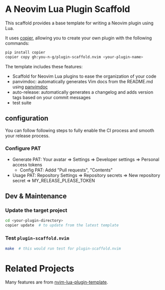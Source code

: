 # A Neovim Lua Plugin Scaffold
This scaffold provides a base template for writing a Neovim plugin using Lua.

It uses [copier](https://github.com/copier-org/copier), allowing you to create your own plugin with the following commands:

```bash
pip install copier
copier copy gh:you-n-g/plugin-scaffold.nvim <your-plugin-name>
```

The template includes these features:
- Scaffold for Neovim Lua plugins to ease the organization of your code
- panvimdoc: automatically generates Vim docs from the README.md using [panvimdoc](https://github.com/kdheepak/panvimdoc)
- auto-release: automatically generates a changelog and adds version tags based on your commit messages
- test suite

## configuration

You can follow following steps to fully enable the CI process and smooth your release process.

### Configure PAT

- Generate PAT: Your avatar => Settings => Developer settings => Personal access tokens
  - Config PAT: Addd "Pull requests", "Contents"
- Usage PAT: Repository Settings => Repository secrets => New repository secret => MY_RELEASE_PLEASE_TOKEN


## Dev & Maintenance


### Update the target project
```bash
cd <your-plugin-directory>
copier update  # to update from the latest template
```

### Test `plugin-scaffold.nvim`

```bash
make  # this would run test for plugin-scaffold.nvim
```

# Related Projects
Many features are from [nvim-lua-plugin-template](https://github.com/ellisonleao/nvim-lua-plugin-template).
